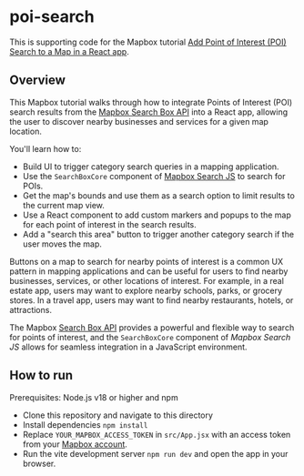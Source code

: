 # poi-search

This is supporting code for the Mapbox tutorial [Add Point of Interest (POI) Search to a Map in a React app](https://docs.mapbox.com/help/tutorials/poi-search-react/).

## Overview

This Mapbox tutorial walks through how to integrate Points of Interest (POI) search results from the [Mapbox Search Box API](https://docs.mapbox.com/api/search/search-box/) into a React app, allowing the user to discover nearby businesses and services for a given map location.


You'll learn how to:
- Build UI to trigger category search queries in a mapping application.
- Use the `SearchBoxCore` component of [Mapbox Search JS](https://docs.mapbox.com/mapbox-search-js/api/core/search/#searchboxcore) to search for POIs.
- Get the map's bounds and use them as a search option to limit results to the current map view. 
- Use a React component to add custom markers and popups to the map for each point of interest in the search results.
- Add a "search this area" button to trigger another category search if the user moves the map.

Buttons on a map to search for nearby points of interest is a common UX pattern in mapping applications and can be useful for users to find nearby businesses, services, or other locations of interest. For example, in a real estate app, users may want to explore nearby schools, parks, or grocery stores. In a travel app, users may want to find nearby restaurants, hotels, or attractions.

The Mapbox [Search Box API](https://docs.mapbox.com/api/search/search-box/) provides a powerful and flexible way to search for points of interest, and the `SearchBoxCore` component of *Mapbox Search JS* allows for seamless integration in a JavaScript environment.


## How to run

Prerequisites: Node.js v18 or higher and npm

- Clone this repository and navigate to this directory
- Install dependencies `npm install`
- Replace `YOUR_MAPBOX_ACCESS_TOKEN` in `src/App.jsx` with an access token from your [Mapbox account](https://console.mapbox.com/).
- Run the vite development server `npm run dev` and open the app in your browser.
